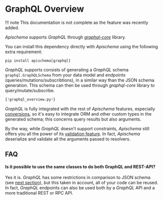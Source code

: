 # GraphQL Overview

!!! note
    This documentation is not complete as the feature was recently added.

*Apischema* supports *GraphQL* through [*graphql-core*](https://github.com/graphql-python/graphql-core) library.

You can install this dependency directly with *Apischema* using the following extra requirement:
```shell
pip install apischema[graphql]
```

*GraphQL* supports consists of generating a *GraphQL* schema `graphql.GraphQLSchema` from your data model and endpoints (queries/mutations/subscribtions), in a similar way than the JSON schema generation. This schema can then be used through *graphql-core* library to query/mutate/subscribe.

```python
{!graphql_overview.py!}
```

*GraphQL* is fully integrated with the rest of *Apischema* features, especially [conversions](../conversions.md), so it's easy to integrate ORM and other custom types in the generated schema; this concerns query results but also arguments.

By the way, while *GraphQL* doesn't support constraints, *Apischema* still offers you all the power of its [validation feature](../validation.md). In fact, *Apischema* deserialize and validate all the arguments passed to resolvers. 


## FAQ

#### Is it possible to use the same classes to do both GraphQL and REST-API?
Yes it is. *GraphQL* has some restrictions in comparison to JSON schema (see [next section](data_model_and_resolvers.md)), but this taken in account, all of your code can be reused. In fact, *GraphQL* endpoints can also be used both by a *GraphQL* API and a more traditional REST or RPC API.

